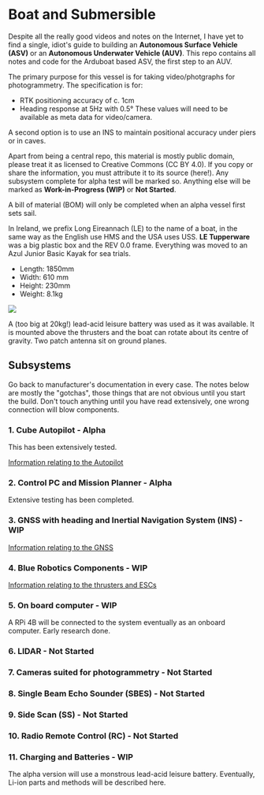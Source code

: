 # Boat and Submersible
Despite all the really good videos and notes on the Internet, I have yet to find a single, 
idiot's guide to building an **Autonomous Surface Vehicle (ASV)** or 
an **Autonomous Underwater Vehicle (AUV)**. 
This repo contains all notes and code for the Arduboat based ASV, the first step to an AUV.

The primary purpose for this vessel is for taking video/photgraphs for photogrammetry.
The specification is for:
- RTK positioning accuracy of c. 1cm
- Heading response at 5Hz with 0.5°
These values will need to be available as meta data for video/camera.
  
A second option is to use an INS to maintain positional accuracy under piers or in caves.

Apart from being a central repo, this material is mostly public domain, 
please treat it as licensed to Creative Commons (CC BY 4.0).
If you copy or share the information, you must attribute it to its source (here!).
Any subsystem complete for alpha test will be marked so.
Anything else will be marked as **Work-in-Progress (WIP)** or **Not Started**.

A bill of material (BOM) will only be completed when an alpha vessel first sets sail.

In Ireland, we prefix Long Eireannach (LE) to the name of a boat, 
in the same way as the English use HMS and the USA uses USS.
**LE Tupperware** was a big plastic box and the REV 0.0 frame.
Everything was moved to an Azul Junior Basic Kayak for sea trials. 
- Length: 1850mm
- Width: 610 mm
- Height: 230mm
- Weight: 8.1kg

![](Azul1.jpg)

A (too big at 20kg!) lead-acid leisure battery was used as it was available.
It is mounted above the thrusters and the boat can rotate about its centre of gravity.
Two patch antenna sit on ground planes.

## Subsystems
Go back to manufacturer's documentation in every case.
The notes below are mostly the "gotchas", those things that are not obvious until you start the build.
Don't touch anything until you have read extensively, one wrong connection will blow components. 

### 1. Cube Autopilot - Alpha
This has been extensively tested.

[Information relating to the Autopilot](cube.md)


### 2. Control PC and Mission Planner - Alpha
Extensive testing has been completed.


### 3. GNSS with heading and Inertial Navigation System (INS) - WIP 
[Information relating to the GNSS](GNSS.md)

### 4. Blue Robotics Components - WIP
[Information relating to the thrusters and ESCs](BR.md)


### 5. On board computer - WIP
A RPi 4B will be connected to the system eventually as an onboard computer.
Early research done.

### 6. LIDAR - Not Started

### 7. Cameras suited for photogrammetry - Not Started

### 8. Single Beam Echo Sounder (SBES) - Not Started

### 9. Side Scan (SS) - Not Started

### 10. Radio Remote Control (RC) - Not Started

### 11. Charging and Batteries - WIP
The alpha version will use a monstrous lead-acid leisure battery. 
Eventually, Li-ion parts and methods will be described here.
